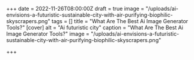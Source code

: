 +++
date = 2022-11-26T08:00:00Z
draft = true
image = "/uploads/ai-envisions-a-futuristic-sustainable-city-with-air-purifying-biophilic-skyscrapers.png"
tags = []
title = "What Are The Best Ai Image Generator Tools?"
[cover]
alt = "Ai futuristic city"
caption = "What Are The Best Ai Image Generator Tools?"
image = "/uploads/ai-envisions-a-futuristic-sustainable-city-with-air-purifying-biophilic-skyscrapers.png"

+++
